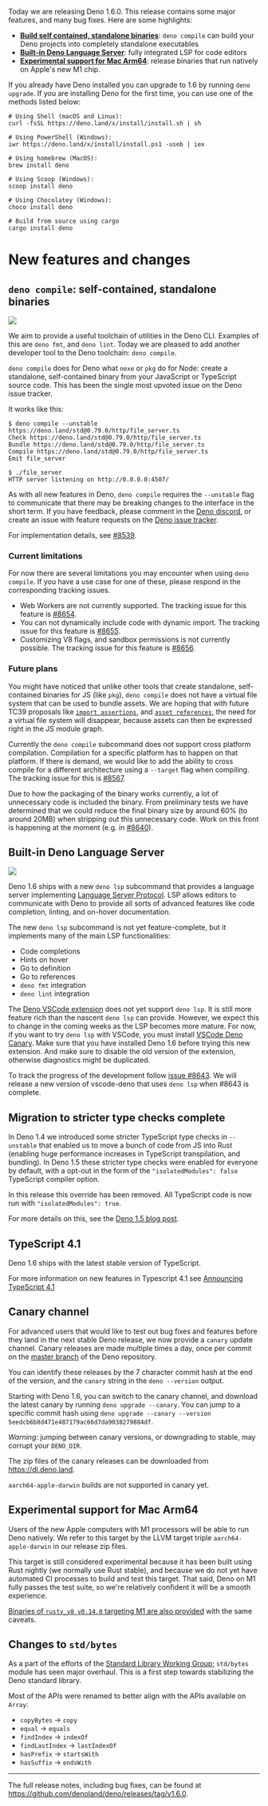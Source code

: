 Today we are releasing Deno 1.6.0. This release contains some major features,
and many bug fixes. Here are some highlights:

- [**Build self contained, standalone binaries**](#codedeno-compilecode-building-self-contained-standalone-binaries):
  `deno compile` can build your Deno projects into completely standalone
  executables
- [**Built-in Deno Language Server**](#built-in-deno-language-server): fully
  integrated LSP for code editors
- [**Experimental support for Mac Arm64**](#experimental-support-for-mac-arm64):
  release binaries that run natively on Apple's new M1 chip.

If you already have Deno installed you can upgrade to 1.6 by running
`deno upgrade`. If you are installing Deno for the first time, you can use one
of the methods listed below:

```shell
# Using Shell (macOS and Linux):
curl -fsSL https://deno.land/x/install/install.sh | sh

# Using PowerShell (Windows):
iwr https://deno.land/x/install/install.ps1 -useb | iex

# Using homebrew (MacOS):
brew install deno

# Using Scoop (Windows):
scoop install deno

# Using Chocolatey (Windows):
choco install deno

# Build from source using cargo
cargo install deno
```

# New features and changes

## `deno compile`: self-contained, standalone binaries

<img src="/posts/v1.6/compile.gif">

We aim to provide a useful toolchain of utilities in the Deno CLI. Examples of
this are `deno fmt`, and `deno lint`. Today we are pleased to add another
developer tool to the Deno toolchain: `deno compile`.

`deno compile` does for Deno what `nexe` or `pkg` do for Node: create a
standalone, self-contained binary from your JavaScript or TypeScript source
code. This has been the single most upvoted issue on the Deno issue tracker.

It works like this:

```shell
$ deno compile --unstable https://deno.land/std@0.79.0/http/file_server.ts
Check https://deno.land/std@0.79.0/http/file_server.ts
Bundle https://deno.land/std@0.79.0/http/file_server.ts
Compile https://deno.land/std@0.79.0/http/file_server.ts
Emit file_server

$ ./file_server
HTTP server listening on http://0.0.0.0:4507/
```

As with all new features in Deno, `deno compile` requires the `--unstable` flag
to communicate that there may be breaking changes to the interface in the short
term. If you have feedback, please comment in the
[Deno discord](https://discord.gg/deno), or create an issue with feature
requests on the [Deno issue tracker](https://github.com/denoland/deno/issues).

For implementation details, see
[#8539](https://github.com/denoland/deno/pull/8539).

### Current limitations

For now there are several limitations you may encounter when using
`deno compile`. If you have a use case for one of these, please respond in the
corresponding tracking issues.

- Web Workers are not currently supported. The tracking issue for this feature
  is [#8654](https://github.com/denoland/deno/issues/8654).
- You can not dynamically include code with dynamic import. The tracking issue
  for this feature is [#8655](https://github.com/denoland/deno/issues/8655).
- Customizing V8 flags, and sandbox permissions is not currently possible. The
  tracking issue for this feature is
  [#8656](https://github.com/denoland/deno/issues/8656).

### Future plans

You might have noticed that unlike other tools that create standalone,
self-contained binaries for JS (like `pkg`), `deno compile` does not have a
virtual file system that can be used to bundle assets. We are hoping that with
future TC39 proposals like
[`import assertions`](https://github.com/tc39/proposal-import-assertions), and
[`asset references`](https://github.com/tc39/proposal-asset-references), the
need for a virtual file system will disappear, because assets can then be
expressed right in the JS module graph.

Currently the `deno compile` subcommand does not support cross platform
compilation. Compilation for a specific platform has to happen on that platform.
If there is demand, we would like to add the ability to cross compile for a
different architecture using a `--target` flag when compiling. The tracking
issue for this is [#8567](https://github.com/denoland/deno/issues/8567).

Due to how the packaging of the binary works currently, a lot of unnecessary
code is included the binary. From preliminary tests we have determined that we
could reduce the final binary size by around 60% (to around 20MB) when stripping
out this unnecessary code. Work on this front is happening at the moment (e.g.
in [#8640](https://github.com/denoland/deno/pull/8640)).

## Built-in Deno Language Server

<img src="/posts/v1.6/lsp.gif">

Deno 1.6 ships with a new `deno lsp` subcommand that provides a language server
implementing
[Language Server Protocol](https://microsoft.github.io/language-server-protocol/).
LSP allows editors to communicate with Deno to provide all sorts of advanced
features like code completion, linting, and on-hover documentation.

The new `deno lsp` subcommand is not yet feature-complete, but it implements
many of the main LSP functionalities:

- Code completions
- Hints on hover
- Go to definition
- Go to references
- `deno fmt` integration
- `deno lint` integration

The
[Deno VSCode extension](https://marketplace.visualstudio.com/items?itemName=denoland.vscode-deno)
does not yet support `deno lsp`. It is still more feature rich than the nascent
`deno lsp` can provide. However, we expect this to change in the coming weeks as
the LSP becomes more mature. For now, if you want to try `deno lsp` with VSCode,
you must install
[VSCode Deno Canary](https://marketplace.visualstudio.com/items?itemName=denoland.vscode-deno-canary).
Make sure that you have installed Deno 1.6 before trying this new extension. And
make sure to disable the old version of the extension, otherwise diagnostics
might be duplicated.

To track the progress of the development follow
[issue #8643](https://github.com/denoland/deno/issues/8643). We will release a
new version of vscode-deno that uses `deno lsp` when #8643 is complete.

## Migration to stricter type checks complete

In Deno 1.4 we introduced some stricter TypeScript type checks in `--unstable`
that enabled us to move a bunch of code from JS into Rust (enabling huge
performance increases in TypeScript transpilation, and bundling). In Deno 1.5
these stricter type checks were enabled for everyone by default, with a opt-out
in the form of the `"isolatedModules": false` TypeScript compiler option.

In this release this override has been removed. All TypeScript code is now run
with `"isolatedModules": true`.

For more details on this, see the
[Deno 1.5 blog post](https://deno.land/posts/v1.5#stricter-type-checks-in-stable).

## TypeScript 4.1

Deno 1.6 ships with the latest stable version of TypeScript.

For more information on new features in Typescript 4.1 see
[Announcing TypeScript 4.1](https://devblogs.microsoft.com/typescript/announcing-typescript-4-1/)

## Canary channel

For advanced users that would like to test out bug fixes and features before
they land in the next stable Deno release, we now provide a `canary` update
channel. Canary releases are made multiple times a day, once per commit on the
[master branch](https://github.com/denoland/deno/tree/master) of the Deno
repository.

You can identify these releases by the 7 character commit hash at the end of the
version, and the `canary` string in the `deno --version` output.

Starting with Deno 1.6, you can switch to the canary channel, and download the
latest canary by running `deno upgrade --canary`. You can jump to a specific
commit hash using
`deno upgrade --canary --version 5eedcb6b8d471e487179ac66d7da9038279884df`.

_Warning_: jumping between canary versions, or downgrading to stable, may
corrupt your `DENO_DIR`.

The zip files of the canary releases can be downloaded from
https://dl.deno.land.

`aarch64-apple-darwin` builds are not supported in canary yet.

## Experimental support for Mac Arm64

Users of the new Apple computers with M1 processors will be able to run Deno
natively. We refer to this target by the LLVM target triple
`aarch64-apple-darwin` in our release zip files.

This target is still considered experimental because it has been built using
Rust nightly (we normally use Rust stable), and because we do not yet have
automated CI processes to build and test this target. That said, Deno on M1
fully passes the test suite, so we're relatively confident it will be a smooth
experience.

[Binaries of `rusty_v8 v0.14.0` targeting M1 are also provided](https://github.com/denoland/rusty_v8/releases/tag/v0.14.0)
with the same caveats.

## Changes to `std/bytes`

As a part of the efforts of the
[Standard Library Working Group](https://github.com/denoland/deno/issues/8405);
`std/bytes` module has seen major overhaul. This is a first step towards
stabilizing the Deno standard library.

Most of the APIs were renamed to better align with the APIs available on
`Array`:

- `copyBytes` -> `copy`
- `equal` -> `equals`
- `findIndex` -> `indexOf`
- `findLastIndex` -> `lastIndexOf`
- `hasPrefix` -> `startsWith`
- `hasSuffix` -> `endsWith`

---

The full release notes, including bug fixes, can be found at
https://github.com/denoland/deno/releases/tag/v1.6.0.
